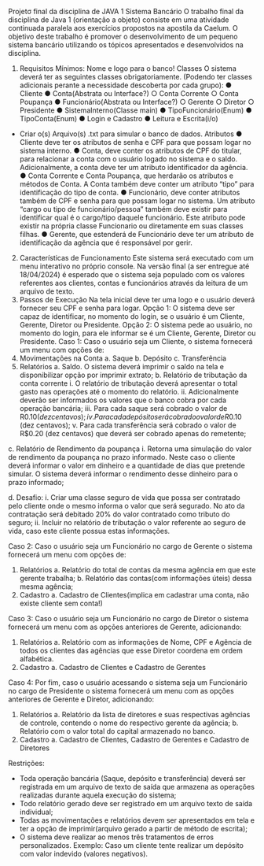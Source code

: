 Projetσ final da disciplina de JAVA 1
Sistema Bancário
O trabalho final da disciplina de Java 1 (orientação a objeto) consiste em uma atividade
continuada paralela aos exercícios propostos na apostila da Caelum.
O objetivo deste trabalho é promover o desenvolvimento de um pequeno sistema bancário
utilizando os tópicos apresentados e desenvolvidos na disciplina.
1. Requisitos Mínimos:
Nome e logo para o banco!
Classes
O sistema deverá ter as seguintes classes obrigatoriamente. (Podendo ter classes adicionais
perante a necessidade descoberta por cada grupo):
● Cliente
● Conta(Abstrata ou Interface?)
○ Conta Corrente
○ Conta Poupança
● Funcionário(Abstrata ou Interface?)
○ Gerente
○ Diretor
○ Presidente
● SistemaInterno(Classe main)
● TipoFuncionário(Enum)
● TipoConta(Enum)
● Login e Cadastro
● Leitura e Escrita(i/o)
* Criar o(s) Arquivo(s) .txt para simular o banco de dados.
Atributos
● Cliente deve ter os atributos de senha e CPF para que possam logar no sistema interno.
● Conta, deve conter os atributos de CPF do titular, para relacionar a conta com o
usuário logado no sistema e o saldo. Adicionalmente, a conta deve ter um atributo
identificador da agência.
● Conta Corrente e Conta Poupança, que herdarão os atributos e métodos de Conta.
A Conta também deve conter um atributo “tipo” para identificação do tipo de conta.
● Funcionário, deve conter atributos também de CPF e senha para que possam logar no
sistema. Um atributo “cargo ou tipo de funcionário/pessoa” também deve existir para
identificar qual é o cargo/tipo daquele funcionário. Este atributo pode existir na própria
classe Funcionario ou diretamente em suas classes filhas.
● Gerente, que estenderá de Funcionário deve ter um atributo de identificação da
agência que é responsável por gerir.

2. Características de Funcionamento
Este sistema será executado com um menu interativo no próprio console. Na versão final (a ser
entregue até 18/04/2024) é esperado que o sistema seja populado com os valores referentes
aos clientes, contas e funcionários através da leitura de um arquivo de texto.
3. Passos de Execução
Na tela inicial deve ter uma logo e o usuário deverá fornecer seu CPF e senha para logar.
Opção 1: O sistema deve ser capaz de identificar, no momento do login, se o usuário é um
Cliente, Gerente, Diretor ou Presidente.
Opção 2: O sistema pede ao usuário, no momento do login, para ele informar se é um Cliente,
Gerente, Diretor ou Presidente.
Caso 1:
Caso o usuário seja um Cliente, o sistema fornecerá um menu com opções de:
1. Movimentações na Conta
a. Saque
b. Depósito
c. Transferência
2. Relatórios
a. Saldo. O sistema deverá imprimir o saldo na tela e disponibilizar opção por
imprimir extrato;
b. Relatório de tributação da conta corrente
i. O relatório de tributação deverá apresentar o total gasto nas
operações até o momento do relatório.
ii. Adicionalmente deverão ser informados os valores que o banco cobra
por cada operação bancária;
iii. Para cada saque será cobrado o valor de R$0.10 (dez centavos);
iv. Para cada depósito será cobrado o valor de R$0.10 (dez centavos);
v. Para cada transferência será cobrado o valor de R$0.20 (dez centavos)
que deverá ser cobrado apenas do remetente;

c. Relatório de Rendimento da poupança
i. Retorna uma simulação do valor de rendimento da poupança no prazo
informado. Neste caso o cliente deverá informar o valor em dinheiro e a
quantidade de dias que pretende simular. O sistema deverá informar o
rendimento desse dinheiro para o prazo informado;

d. Desafio:
i. Criar uma classe seguro de vida que possa ser contratado pelo cliente
onde o mesmo informa o valor que será segurado. No ato da
contratação será debitado 20% do valor contratado como tributo do
seguro;
ii. Incluir no relatório de tributação o valor referente ao seguro de vida,
caso este cliente possua estas informações.

Caso 2:
Caso o usuário seja um Funcionário no cargo de Gerente o sistema fornecerá um menu com
opções de:
1. Relatórios
a. Relatório do total de contas da mesma agência em que este gerente
trabalha;
b. Relatório das contas(com informações úteis) dessa mesma
agência;
2. Cadastro
a. Cadastro de Clientes(implica em cadastrar uma conta, não existe cliente
sem conta!)

Caso 3:
Caso o usuário seja um Funcionário no cargo de Diretor o sistema fornecerá um menu com as
opções anteriores de Gerente, adicionando:
1. Relatórios
a. Relatório com as informações de Nome, CPF e Agência de todos
os clientes das agências que esse Diretor coordena em ordem
alfabética.
2. Cadastro
a. Cadastro de Clientes e Cadastro de Gerentes

Caso 4:
Por fim, caso o usuário acessando o sistema seja um Funcionário no cargo de Presidente o
sistema fornecerá um menu com as opções anteriores de Gerente e Diretor, adicionando:
1. Relatórios
a. Relatório da lista de diretores e suas respectivas agências de controle,
contendo o nome do respectivo gerente da agência;
b. Relatório com o valor total do capital armazenado no banco.
2. Cadastro
a. Cadastro de Clientes, Cadastro de Gerentes e Cadastro de Diretores

Restrições:
- Toda operação bancária (Saque, depósito e transferência) deverá ser registrada em um
arquivo de texto de saída que armazena as operações realizadas durante aquela
execução do sistema;
- Todo relatório gerado deve ser registrado em um arquivo texto de saída individual;
- Todas as movimentações e relatórios devem ser apresentados em tela e ter a opção de
imprimir(arquivo gerado a partir de método de escrita);
- O sistema deve realizar ao menos três tratamentos de erros personalizados.
Exemplo: Caso um cliente tente realizar um depósito com valor indevido (valores negativos).
